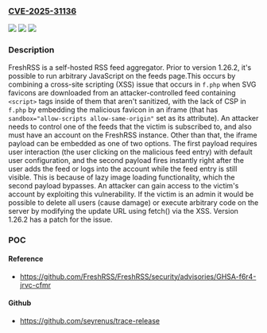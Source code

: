 ### [CVE-2025-31136](https://cve.mitre.org/cgi-bin/cvename.cgi?name=CVE-2025-31136)
![](https://img.shields.io/static/v1?label=Product&message=FreshRSS&color=blue)
![](https://img.shields.io/static/v1?label=Version&message=%3C%201.26.2%20&color=brightgreen)
![](https://img.shields.io/static/v1?label=Vulnerability&message=CWE-79%3A%20Improper%20Neutralization%20of%20Input%20During%20Web%20Page%20Generation%20('Cross-site%20Scripting')&color=brightgreen)

### Description

FreshRSS is a self-hosted RSS feed aggregator. Prior to version 1.26.2, it's possible to run arbitrary JavaScript on the feeds page.This occurs by combining a cross-site scripting (XSS) issue that occurs in `f.php` when SVG favicons are downloaded from an attacker-controlled feed containing `<script>` tags inside of them that aren't sanitized, with the lack of CSP in `f.php` by embedding the malicious favicon in an iframe (that has `sandbox="allow-scripts allow-same-origin"` set as its attribute). An attacker needs to control one of the feeds that the victim is subscribed to, and also must have an account on the FreshRSS instance. Other than that, the iframe payload can be embedded as one of two options. The first payload requires user interaction (the user clicking on the malicious feed entry) with default user configuration, and the second payload fires instantly right after the user adds the feed or logs into the account while the feed entry is still visible. This is because of lazy image loading functionality, which the second payload bypasses. An attacker can gain access to the victim's account by exploiting this vulnerability. If the victim is an admin it would be possible to delete all users (cause damage) or execute arbitrary code on the server by modifying the update URL using fetch() via the XSS. Version 1.26.2 has a patch for the issue.

### POC

#### Reference
- https://github.com/FreshRSS/FreshRSS/security/advisories/GHSA-f6r4-jrvc-cfmr

#### Github
- https://github.com/seyrenus/trace-release


